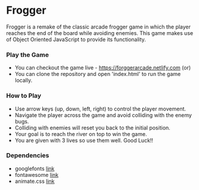 # Frogger
Frogger is a remake of the classic arcade frogger game in which the player reaches the end of the board while avoiding enemies. This game makes use of Object Oriented JavaScript to provide its functionality.

### Play the Game
* You can checkout the game live - https://forggerarcade.netlify.com (or)
* You can clone the repository and open 'index.html' to run the game locally. 

### How to Play
* Use arrow keys (up, down, left, right) to control the player movement.
* Navigate the player across the game and avoid colliding with the enemy bugs.
* Colliding with enemies will reset you back to the initial position.
* Your goal is to reach the river on top to win the game.
* You are given with 3 lives so use them well. Good Luck!!

### Dependencies
* googlefonts [link](https://fonts.googleapis.com/css?family=Lato:300,400)
* fontawesome [link](https://fontawesome.com/?from=io)
* animate.css [link](https://daneden.github.io/animate.css/)
